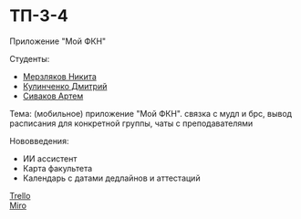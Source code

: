 # ТП-3-4
Приложение "Мой ФКН"

Студенты:
* [Мерзляков Никита](https://github.com/NerdSmith "Мерзляков Никита")
* [Кулинченко Дмитрий](https://github.com/fxxozy "Кулинченко Дмитрий")
* [Сиваков Артем](https://github.com/MoonBadger "Сиваков Артем")

Тема: (мобильное) приложение "Мой ФКН". связка с мудл и брс, вывод расписания для конкретной группы, чаты с преподавателями  

Нововведения:  
* ИИ ассистент
* Карта факультета
* Календарь с датами дедлайнов и аттестаций

[Trello](https://trello.com/b/te4Vv5fE/приложение-мойфкн)  
[Miro](https://miro.com/app/board/uXjVPhcWoLY=/?share_link_id=771108234084)                